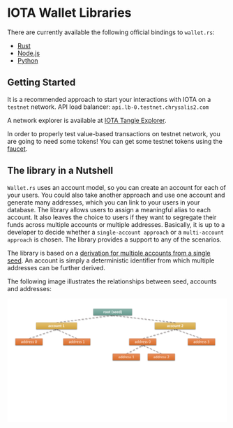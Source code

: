 # IOTA Wallet Libraries

There are currently available the following official bindings to `wallet.rs`:
- [Rust](rust/README.md) 
- [Node.js](nodejs/README.md) 
- [Python](python/README.md)

## Getting Started
It is a recommended approach to start your interactions with IOTA on a `testnet` network.  API load balancer: `api.lb-0.testnet.chrysalis2.com`  

A network explorer is available at [IOTA Tangle Explorer](https://explorer.iota.org/testnet).

In order to properly test value-based transactions on testnet network, you are going to need some tokens! You can get some testnet tokens using the [faucet](https://faucet.testnet.chrysalis2.com/).

## The library in a Nutshell
`Wallet.rs` uses an account model, so you can create an account for each of your users. You could also take another approach and use one account and generate many addresses, which you can link to your users in your database. The library allows users to assign a meaningful alias to each account. It also leaves the choice to users if they want to segregate their funds across multiple accounts or multiple addresses. Basically, it is up to a developer to decide whether a `single-account approach` or a `multi-account approach` is chosen. The library provides a support to any of the scenarios.

The library is based on a [derivation for multiple accounts from a single seed](https://chrysalis.docs.iota.org/guides/dev_guide.html#addresskey-space). An account is simply a deterministic identifier from which multiple addresses can be further derived. 

The following image illustrates the relationships between seed, accounts and addresses:

![Seed, accounts and Addresses](../../static/img/libraries/accounts_addresses.svg)